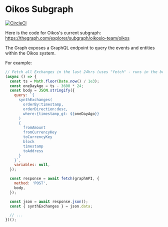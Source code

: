 # Oikos Subgraph

[![CircleCI](https://circleci.com/gh/Oikosio/oikos-subgraph.svg?style=svg)](https://circleci.com/gh/Oikosio/oikos-subgraph)

Here is the code for Oikos's current subgraph: https://thegraph.com/explorer/subgraph/oikosio-team/oikos

The Graph exposes a GraphQL endpoint to query the events and entities within the Oikos system.

For example:

```javascript
// Fetch all Exchanges in the last 24hrs (uses "fetch" - runs in the browser)
(async () => {
  const ts = Math.floor(Date.now() / 1e3);
  const oneDayAgo = ts - 3600 * 24;
  const body = JSON.stringify({
    query: `{
      synthExchanges(
        orderBy:timestamp,
        orderDirection:desc,
        where:{timestamp_gt: ${oneDayAgo}}
      )
      {
        fromAmount
        fromCurrencyKey
        toCurrencyKey
        block
        timestamp
        toAddress
      }
    }`,
    variables: null,
  });

  const response = await fetch(graphAPI, {
    method: 'POST',
    body,
  });

  const json = await response.json();
  const { synthExchanges } = json.data;

  // ...
})();
```
